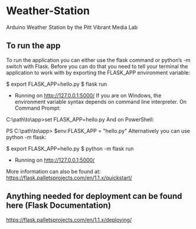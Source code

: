 # Weather-Station
Arduino Weather Station by the Pitt Vibrant Media Lab

## To run the app
To run the application you can either use the flask command or python’s -m switch with Flask. Before you can do that you need to tell your terminal the application to work with by exporting the FLASK_APP environment variable:

$ export FLASK_APP=hello.py
$ flask run
 * Running on http://127.0.0.1:5000/
If you are on Windows, the environment variable syntax depends on command line interpreter. On Command Prompt:

C:\path\to\app>set FLASK_APP=hello.py
And on PowerShell:

PS C:\path\to\app> $env:FLASK_APP = "hello.py"
Alternatively you can use python -m flask:

$ export FLASK_APP=hello.py
$ python -m flask run
 * Running on http://127.0.0.1:5000/

More information can also be found at: https://flask.palletsprojects.com/en/1.1.x/quickstart/


## Anything needed for deployment can be found here (Flask Documentation)
https://flask.palletsprojects.com/en/1.1.x/deploying/
